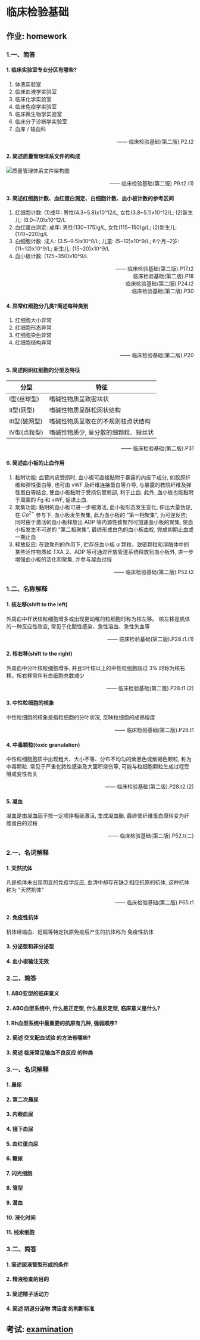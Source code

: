 # 临床检验基础

## 作业: homework

### 1.一、简答

#### 1. 临床实验室专业分区有哪些?

1. 体液实验室
2. 临床血液学实验室
3. 临床化学实验室
4. 临床免疫学实验室
5. 临床微生物学实验室
6. 临床分子诊断学实验室
7. 血库 / 输血科

<p align="right">—— 临床检验基础(第二版).P2.t2</p>

#### 2. 简述质量管理体系文件的构成

![质量管理体系文件架构图](images/a5aadbf51f65c26cf064ede060fae8670f787042c4240593dcb6d0323fd27874.png)  
<p align="right">
—— 临床检验基础(第二版).P9.t2.(1)
</p>

#### 3. 简述红细胞计数、血红蛋白测定、白细胞计数、血小板计数的参考区间

1. 红细胞计数: (1)成年: 男性(4.3~5.8)x10^12/L, 女性(3.8~5.1)x10^12/L; (2)新生儿: (6.0~7.0)x10^12/L
2. 血红蛋白测定: 成年: 男性(130~175)g/L, 女性(115~150)g/L; (2)新生儿: (170~220)g/L
3. 白细胞计数: 成人: (3.5~9.5)x10^9/L; 儿童: (5~12)x10^9/L; 6个月~2岁:(11~12)x10^9/L; 新生儿: (15~20)x10^9/L
4. 血小板计数: (125~350)x10^9/L

<p align="right">
—— 临床检验基础(第二版).P17.t2<br>
临床检验基础(第二版).P18<br>
临床检验基础(第二版).P24.t2<br>
临床检验基础(第二版).P30
</p>

#### 4. 异常红细胞分几类?简述每种类别

1. 红细胞大小异常
2. 红细胞形态异常
3. 红细胞染色异常
4. 红细胞结构异常

<p align="right">
—— 临床检验基础(第二版).P20
</p>

#### 5. 简述网织红细胞的分型及特征

| 分型 | 特征 |
| --- | --- |
| I型(丝球型) | 嗜碱性物质呈致密块状 |
| II型(网型) | 嗜碱性物质呈酥松网状结构 |
| III型(破网型) | 嗜碱性物质呈散在的不规则枝点状结构 |
| IV型(点粒型) | 嗜碱性物质少, 呈分散的细颗粒、短丝状 |

<p align="right">
—— 临床检验基础(第二版).P31
</p>

#### 6. 简述血小板的止血作用

1. 黏附功能: 血管内皮受损时, 血小板可直接黏附于暴露的内皮下成分, 如胶原纤维和弹性蛋白等, 也可由 vWF 及纤维连接蛋白等介导, 与暴露的教院纤维及弹性蛋白等结合, 使血小板黏附于受损伤管局部, 利于止血. 此外, 血小板也能黏附于周围的 Fg 和 vWF, 促进止血.
2. 聚集功能: 黏附的血小板可进一步被激活, 血小板形态发生变化, 伸出大量伪足, 在 $Ca^{2+}$ 参与下, 血小板发生聚集, 此为血小板的 "第一相聚集", 为可逆反应; 同时由于激活的血小板释放出 ADP 等内源性致聚剂可加速血小板的聚集, 使血小板发生不可逆的 "第二相聚集", 最终形成白色的血小板血栓, 完成初期止血或一期止血
3. 释放反应: 在致聚剂的作用下, 贮存在血小板 $\alpha$ 颗粒、致密颗粒和溶酶体中的某些活性物质如 TXA_2、ADP 等可通过开放管道系统释放到血小板外, 进一步增强血小板的活化和聚集, 并参与凝血过程

<p align="right">
—— 临床检验基础(第二版).P52.t2
</p>

### 1.二、名称解释

#### 1. 核左移(shift to the left)

外周血中杆状核粒细胞增多或出现更幼稚的粒细胞时称为核左移。 核左移是机体的一种反应性改变, 常见于化脓性感染、急性溶血、急性失血等

<p align="right">
—— 临床检验基础(第二版).P28.t1.(1)
</p>

#### 2. 核右移(shift to the right)

外周血中分叶核粒细胞增多, 并且5叶核以上的中性粒细胞超过 3% 时称为核右移。核右移常伴有白细胞总数减少

<p align="right">
—— 临床检验基础(第二版).P28.t1.(2)
</p>

#### 3. 中性粒细胞的核象

中性粒细胞的核象是指粒细胞的分叶状况, 反映粒细胞的成熟程度

<p align="right">
—— 临床检验基础(第二版).P28.t1
</p>

#### 4. 中毒颗粒(toxic granulation)

中性粒细胞胞质中出现粗大、大小不等、分布不均匀的紫黑色或紫褐色颗粒, 称为中毒颗粒. 常见于严重化脓性感染及大面积烧伤等, 可能与粒细胞颗粒生成过程受阻或变性有关

<p align="right">
—— 临床检验基础(第二版).P28.t2.(2)
</p>

#### 5. 凝血

凝血是由凝血因子按一定顺序相继激活, 生成凝血酶, 最终使纤维蛋白原转变为纤维蛋白的过程
<p align="right">
—— 临床检验基础(第二版).P52.t(二)
</p>

### 2.一、名词解释

#### 1. 天然抗体

凡是机体未出现明显的免疫学反应, 血清中却存在缺乏相应抗原的抗体, 这种抗体称为 "天然抗体"
<p align="right">
—— 临床检验基础(第二版).P65.t1
</p>

#### 2. 免疫性抗体

机体经输血、妊娠等特定抗原免疫后产生的抗体称为 免疫性抗体

#### 3. 分泌型和非分泌型

#### 4. 血小板输注无效

### 2.二、简答

#### 1. ABO亚型的临床意义

#### 2. ABO血型系统中, 什么是正定型, 什么是反定型, 临床意义是什么?

#### 1. Rh血型系统中最重要的抗原有几种, 强弱顺序?

#### 2. 简述 交叉配血试验 的方法有哪些?

#### 3. 简述 临床常见输血不良反应 的种类

### 3.一、名词解释

#### 1. 晨尿

#### 2. 第二次晨尿

#### 3. 内眼血尿

#### 4. 镜下血尿

#### 5. 血红蛋白尿

#### 6. 糖尿

#### 7. 闪光细胞

#### 8. 管型

#### 9. 潜血

#### 10. 液化时间

#### 11. 线索细胞

### 3.二、简答

#### 1. 简述尿液管型形成的条件

#### 2. 精液检查的目的

#### 3. 简述精子活动力

#### 4. 简述 阴道分泌物 清洁度 的判断标准  

## 考试: [examination](examination.md)

